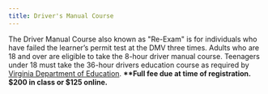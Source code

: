 ```yaml
---
title: Driver's Manual Course
---
```

The Driver Manual Course also known as "Re-Exam" is for individuals who have failed the learner’s permit test at the DMV three times. Adults who are 18 and over are eligible to take the 8-hour driver manual course. Teenagers under 18 must take the 36-hour drivers education course as required by [Virginia Department of Education](http://www.doe.virginia.gov/instruction/driver_education/index.shtml).  **\*\*Full fee due at time of registration. $200 in class or $125 online.**